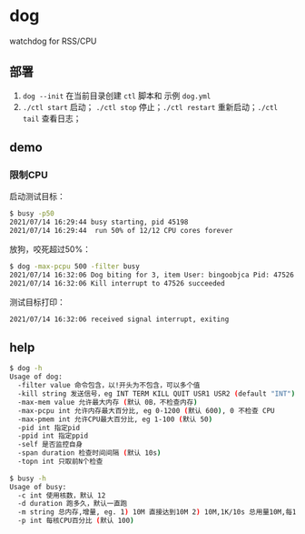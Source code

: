 # dog

watchdog for RSS/CPU

## 部署

1. `dog --init` 在当前目录创建 `ctl` 脚本和 示例 `dog.yml`
1. `./ctl start` 启动； `./ctl stop` 停止；`./ctl restart` 重新启动；`./ctl tail` 查看日志；

## demo

### 限制CPU

启动测试目标：

```sh
$ busy -p50             
2021/07/14 16:29:44 busy starting, pid 45198
2021/07/14 16:29:44  run 50% of 12/12 CPU cores forever
```

放狗，咬死超过50%：

```sh
$ dog -max-pcpu 500 -filter busy   
2021/07/14 16:32:06 Dog biting for 3, item User: bingoobjca Pid: 47526 Ppid: 72811 %cpu: 550.2 %mem: 0 VSZ: 5.1GB, RSS: 3.6MB Tty: s002 Stat: S+ Start: 2021-07-14 08:31:59 Time: 0:14.49 Command: busy -p50
2021/07/14 16:32:06 Kill interrupt to 47526 succeeded
```

测试目标打印：

```sh
2021/07/14 16:32:06 received signal interrupt, exiting
```

## help

```sh
$ dog -h                                      
Usage of dog:
  -filter value 命令包含，以!开头为不包含，可以多个值
  -kill string 发送信号，eg INT TERM KILL QUIT USR1 USR2 (default "INT")
  -max-mem value 允许最大内存 (默认 0B，不检查内存)
  -max-pcpu int 允许内存最大百分比, eg 0-1200 (默认 600), 0 不检查 CPU
  -max-pmem int 允许CPU最大百分比, eg 1-100 (默认 50)
  -pid int 指定pid
  -ppid int 指定ppid
  -self 是否监控自身
  -span duration 检查时间间隔 (默认 10s)
  -topn int 只取前N个检查
  
$ busy -h               
Usage of busy:
  -c int 使用核数，默认 12
  -d duration 跑多久，默认一直跑
  -m string 总内存,增量, eg. 1) 10M 直接达到10M 2) 10M,1K/10s 总用量10M,每10秒增加1K
  -p int 每核CPU百分比 (默认 100)
```

